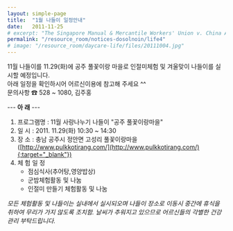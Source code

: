 ```yaml
---
layout: simple-page
title:  "1월 나들이 일정안내"
date:   2011-11-25
# excerpt: "The Singapore Manual & Mercantile Workers' Union v. China Airlines Limited: The Court rhas been adjourned to a date to be fixed."
permalink: "/resource_room/notices-dosolnoin/life4"
# image: "/resource_room/daycare-life/files/20111004.jpg"
---
```


11월 나들이를 11.29(화)에 공주 풀꽃이랑 마을로 인절미체험 및 겨울맞이 나들이를 실시할 예정입니다.<br>
아래 일정을 확인하시어 어르신이용에 참고해 주세요 ^^<br>
문의사항 ☎ 528 ~ 1080, 김주홍

---  **아 래** ---

1. 프로그램명 : 11월 사랑나누기 나들이 "공주 풀꽃이랑마을"
2. 일 시 : 2011. 11.29(화) 10:30 ~ 14:30
3. 장 소 : 충남 공주시 정안면 고성리 풀꽃이랑마을([http://www.pulkkotirang.com/](http://www.pulkkotirang.com/){:target="_blank"})
4. 체 험 일 정 
    * 점심식사(추어탕,영양밥상)
    * 군밤체험활동 및 나눔
    * 인절미 만들기 체험활동 및 나눔

*모든 체험활동 및 나들이는 실내에서 실시되오며 나들이 장소로 이동시 중간에 휴식을 취하여 무리가 가지 않도록 조치함.*
*날씨가 추워지고 있으므로 어르신들의 각별한 건강관리 부탁드립니다.*
